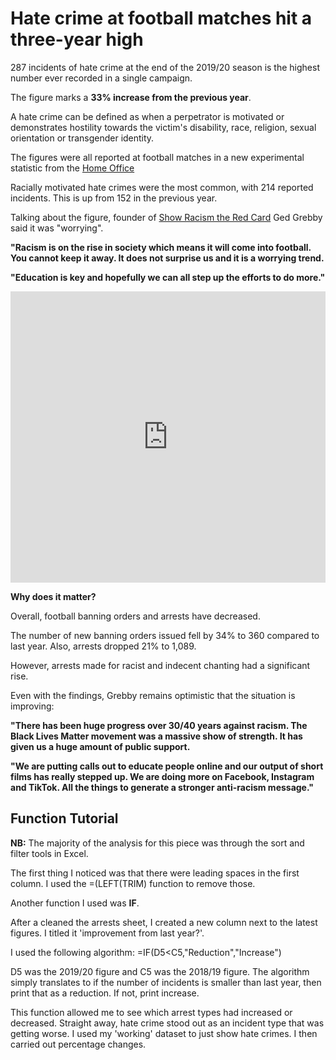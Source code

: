 # Hate crime at football matches hit a three-year high #

287 incidents of hate crime at the end of the 2019/20 season is the highest number ever recorded in a single campaign.

The figure marks a **33% increase from the previous year**.

A hate crime can be defined as when a perpetrator is motivated or demonstrates hostility towards the victim's disability, race, religion, sexual orientation or transgender identity. 

The figures were all reported at football matches in a new experimental statistic from the [Home Office](https://www.gov.uk/government/statistics/football-related-arrests-and-banning-orders-england-and-wales-2019-to-2020-season)

Racially motivated hate crimes were the most common, with 214 reported incidents. This is up from 152 in the previous year.

Talking about the figure, founder of [Show Racism the Red Card](https://www.theredcard.org/) Ged Grebby said it was "worrying".

**"Racism is on the rise in society which means it will come into football. You cannot keep it away. It does not surprise us and it is a worrying trend.**

**"Education is key and hopefully we can all step up the efforts to do more."**

<iframe title="Incidents by hate crime type" aria-label="chart" id="datawrapper-chart-FEANJ" src="https://datawrapper.dwcdn.net/FEANJ/3/" scrolling="no" frameborder="0" style="width: 0; min-width: 100% !important; border: none;" height="466"></iframe><script type="text/javascript">!function(){"use strict";window.addEventListener("message",(function(a){if(void 0!==a.data["datawrapper-height"])for(var e in a.data["datawrapper-height"]){var t=document.getElementById("datawrapper-chart-"+e)||document.querySelector("iframe[src*='"+e+"']");t&&(t.style.height=a.data["datawrapper-height"][e]+"px")}}))}();
</script>

**Why does it matter?**

Overall, football banning orders and arrests have decreased.

The number of new banning orders issued fell by 34% to 360 compared to last year. Also, arrests dropped 21% to 1,089.

However, arrests made for racist and indecent chanting had a significant rise. 

<div class="flourish-embed flourish-chart" data-src="visualisation/3893202" data-url="https://flo.uri.sh/visualisation/3893202/embed" aria-label=""><script src="https://public.flourish.studio/resources/embed.js"></script></div>

Even with the findings, Grebby remains optimistic that the situation is improving:

**"There has been huge progress over 30/40 years against racism. The Black Lives Matter movement was a massive show of strength. It has given us a huge amount of public support.**

**"We are putting calls out to educate people online and our output of short films has really stepped up. We are doing more on Facebook, Instagram and TikTok. All the things to generate a stronger anti-racism message."**

## Function Tutorial ##

**NB:** The majority of the analysis for this piece was through the sort and filter tools in Excel.

The first thing I noticed was that there were leading spaces in the first column. I used the =(LEFT(TRIM) function to remove those.

Another function I used was **IF**.

After a cleaned the arrests sheet, I created a new column next to the latest figures. I titled it 'improvement from last year?'.

I used the following algorithm: =IF(D5<C5,"Reduction","Increase")

D5 was the 2019/20 figure and C5 was the 2018/19 figure. The algorithm simply translates to if the number of incidents is smaller than last year, then print that as a reduction. If not, print increase.

This function allowed me to see which arrest types had increased or decreased. Straight away, hate crime stood out as an incident type that was getting worse.
I used my 'working' dataset to just show hate crimes. I then carried out percentage changes.
